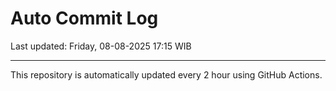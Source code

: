 # Auto Commit Log

Last updated: Friday, 08-08-2025 17:15 WIB

---

This repository is automatically updated every 2 hour using GitHub Actions.
